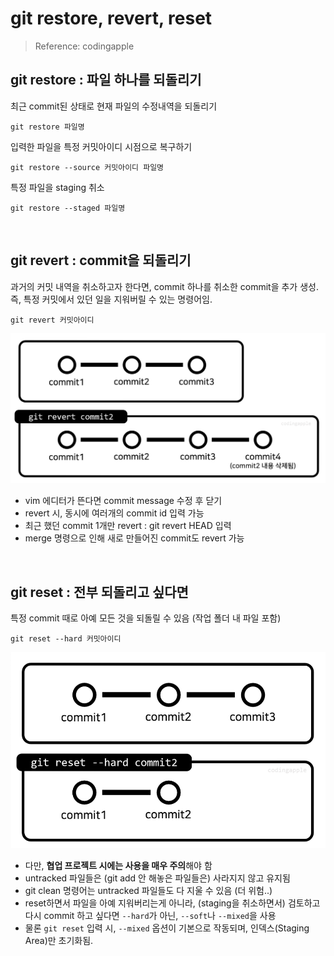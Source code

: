 # git restore, revert, reset

> Reference: codingapple

## git restore : 파일 하나를 되돌리기

최근 commit된 상태로 현재 파일의 수정내역을 되돌리기

```shell
git restore 파일명
```

입력한 파일을 특정 커밋아이디 시점으로 복구하기

```shell
git restore --source 커밋아이디 파일명
```

특정 파일을 staging 취소

```shell
git restore --staged 파일명
```

<br/>

## git revert : commit을 되돌리기

과거의 커밋 내역을 취소하고자 한다면, commit 하나를 취소한 commit을 추가 생성. 즉, 특정 커밋에서 있던 일을 지워버릴 수 있는 명령어임.

```shell
git revert 커밋아이디
```

![git_revert](/Images/git_revert.png)

- vim 에디터가 뜬다면 commit message 수정 후 닫기
- revert 시, 동시에 여러개의 commit id 입력 가능
- 최근 했던 commit 1개만 revert : git revert HEAD 입력
- merge 명령으로 인해 새로 만들어진 commit도 revert 가능

<br/>

## git reset : 전부 되돌리고 싶다면

특정 commit 때로 아예 모든 것을 되돌릴 수 있음 (작업 폴더 내 파일 포함)

```shell
git reset --hard 커밋아이디
```

![git_reset](/Images/git_reset.png)

- 다만, **협업 프로젝트 시에는 사용을 매우 주의**해야 함
- untracked 파일들은 (git add 안 해놓은 파일들은) 사라지지 않고 유지됨
- git clean 명령어는 untracked 파일들도 다 지울 수 있음 (더 위험..)
- reset하면서 파일을 아예 지워버리는게 아니라, (staging을 취소하면서) 검토하고 다시 commit 하고 싶다면 `--hard`가 아닌, `--soft`나 `--mixed`을 사용
- 물론 `git reset` 입력 시, `--mixed` 옵션이 기본으로 작동되며, 인덱스(Staging Area)만 초기화됨.
